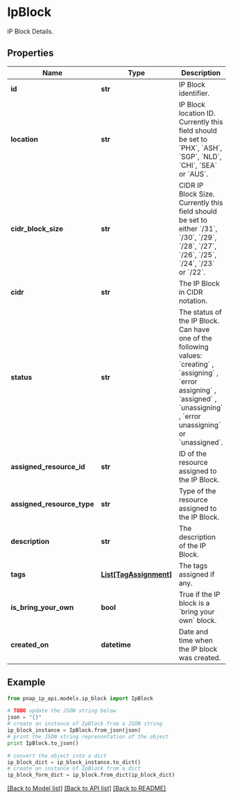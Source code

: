 # IpBlock

IP Block Details.

## Properties

Name | Type | Description | Notes
------------ | ------------- | ------------- | -------------
**id** | **str** | IP Block identifier. | 
**location** | **str** | IP Block location ID. Currently this field should be set to &#x60;PHX&#x60;, &#x60;ASH&#x60;, &#x60;SGP&#x60;, &#x60;NLD&#x60;, &#x60;CHI&#x60;, &#x60;SEA&#x60; or &#x60;AUS&#x60;. | 
**cidr_block_size** | **str** | CIDR IP Block Size. Currently this field should be set to either &#x60;/31&#x60;, &#x60;/30&#x60;, &#x60;/29&#x60;, &#x60;/28&#x60;, &#x60;/27&#x60;, &#x60;/26&#x60;, &#x60;/25&#x60;, &#x60;/24&#x60;, &#x60;/23&#x60; or &#x60;/22&#x60;. | 
**cidr** | **str** | The IP Block in CIDR notation. | 
**status** | **str** | The status of the IP Block. Can have one of the following values: &#x60;creating&#x60; , &#x60;assigning&#x60; , &#x60;error assigning&#x60; , &#x60;assigned&#x60; , &#x60;unassigning&#x60; , &#x60;error unassigning&#x60; or &#x60;unassigned&#x60;. | 
**assigned_resource_id** | **str** | ID of the resource assigned to the IP Block. | [optional] 
**assigned_resource_type** | **str** | Type of the resource assigned to the IP Block. | [optional] 
**description** | **str** | The description of the IP Block. | [optional] 
**tags** | [**List[TagAssignment]**](TagAssignment.md) | The tags assigned if any. | [optional] 
**is_bring_your_own** | **bool** | True if the IP block is a &#x60;bring your own&#x60; block. | 
**created_on** | **datetime** | Date and time when the IP block was created. | 

## Example

```python
from pnap_ip_api.models.ip_block import IpBlock

# TODO update the JSON string below
json = "{}"
# create an instance of IpBlock from a JSON string
ip_block_instance = IpBlock.from_json(json)
# print the JSON string representation of the object
print IpBlock.to_json()

# convert the object into a dict
ip_block_dict = ip_block_instance.to_dict()
# create an instance of IpBlock from a dict
ip_block_form_dict = ip_block.from_dict(ip_block_dict)
```
[[Back to Model list]](../README.md#documentation-for-models) [[Back to API list]](../README.md#documentation-for-api-endpoints) [[Back to README]](../README.md)



